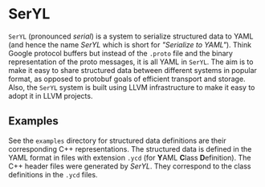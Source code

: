 # SerYL

`SerYL` (pronounced *serial*) is a system to serialize structured data to YAML
(and hence the name *SerYL* which is short for *"Serialize to YAML"*). Think
Google protocol buffers but instead of the `.proto` file and the binary
representation of the proto messages, it is all YAML in `SerYL`. The aim is to
make it easy to share structured data between different systems in popular
format, as opposed to protobuf goals of efficient transport and storage. Also,
the `SerYL` system is built using LLVM infrastructure to make it easy to adopt
it in LLVM projects.

## Examples

See the `examples` directory for structured data definitions are their
corresponding C++ representations. The structured data is defined in the YAML
format in files with extension `.ycd` (for **Y**AML **C**lass **D**efinition).
The C++ header files were generated by *SerYL*. They correspond to the class
definitions in the `.ycd` files.


